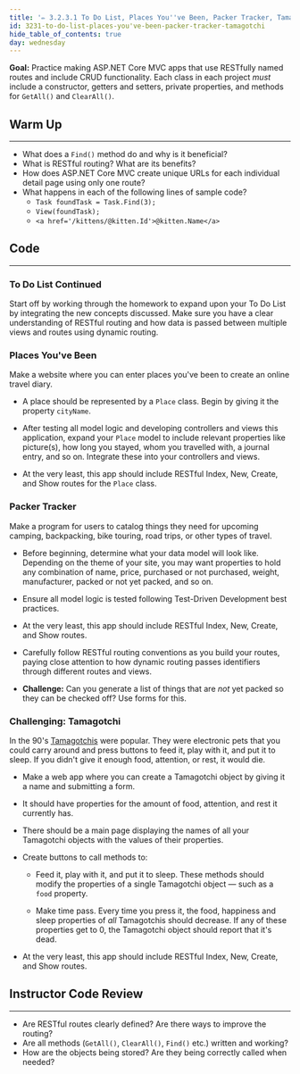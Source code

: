 ```yaml
---
title: '✏️ 3.2.3.1 To Do List, Places You''ve Been, Packer Tracker, Tamagotchi'
id: 3231-to-do-list-places-you've-been-packer-tracker-tamagotchi
hide_table_of_contents: true
day: wednesday
---
```


**Goal:** Practice making ASP.NET Core MVC apps that use RESTfully named routes and include CRUD functionality. Each class in each project _must_ include a constructor, getters and setters, private properties, and methods for `GetAll()` and `ClearAll()`.

## Warm Up
---

* What does a `Find()` method do and why is it beneficial?
* What is RESTful routing? What are its benefits?
* How does ASP.NET Core MVC create unique URLs for each individual detail page using only one route?
* What happens in each of the following lines of sample code?
  * `Task foundTask = Task.Find(3);`
  * `View(foundTask);`
  * `<a href='/kittens/@kitten.Id'>@kitten.Name</a>`

## Code
---

### To Do List Continued

Start off by working through the homework to expand upon your To Do List by integrating the new concepts discussed. Make sure you have a clear understanding of RESTful routing and how data is passed between multiple views and routes using dynamic routing.

### Places You've Been

Make a website where you can enter places you've been to create an online travel diary.

* A place should be represented by a `Place` class. Begin by giving it the property `cityName`.

* After testing all model logic and developing controllers and views this application, expand your `Place` model to include relevant properties like picture(s), how long you stayed, whom you travelled with, a journal entry, and so on. Integrate these into your controllers and views.

* At the very least, this app should include RESTful Index, New, Create, and Show routes for the `Place` class.  

### Packer Tracker

Make a program for users to catalog things they need for upcoming camping, backpacking, bike touring, road trips, or other types of travel.

* Before beginning, determine what your data model will look like. Depending on the theme of your site, you may want properties to hold any combination of name, price, purchased or not purchased, weight, manufacturer, packed or not yet packed, and so on.

* Ensure all model logic is tested following Test-Driven Development best practices.

* At the very least, this app should include RESTful Index, New, Create, and Show routes.  

* Carefully follow RESTful routing conventions as you build your routes, paying close attention to how dynamic routing passes identifiers through different routes and views.

* **Challenge:** Can you generate a list of things that are _not_ yet packed so they can be checked off? Use forms for this.

### Challenging: Tamagotchi

In the 90's [Tamagotchis](http://en.wikipedia.org/wiki/Tamagotchi) were popular. They were electronic pets that you could carry around and press buttons to feed it, play with it, and put it to sleep. If you didn't give it enough food, attention, or rest, it would die.

* Make a web app where you can create a Tamagotchi object by giving it a name and submitting a form.

* It should have properties for the amount of food, attention, and rest it currently has.

* There should be a main page displaying the names of all your Tamagotchi objects with the values of their properties.

* Create buttons to call methods to:

  * Feed it, play with it, and put it to sleep. These methods should modify the properties of a single Tamagotchi object — such as a `food` property.

  * Make time pass. Every time you press it, the food, happiness and sleep properties of _all_ Tamagotchis should decrease. If any of these properties get to 0, the Tamagotchi object should report that it's dead.

* At the very least, this app should include RESTful Index, New, Create, and Show routes.  

## Instructor Code Review
---

* Are RESTful routes clearly defined? Are there ways to improve the routing?
* Are all methods (`GetAll()`, `ClearAll()`, `Find()` etc.) written and working?
* How are the objects being stored? Are they being correctly called when needed?
